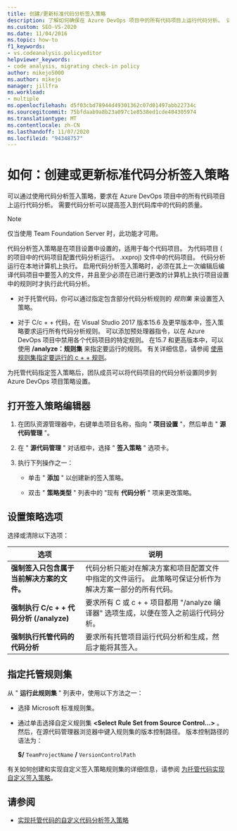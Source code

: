 ```yaml
---
title: 创建/更新标准代码分析签入策略
description: 了解如何确保在 Azure DevOps 项目中的所有代码项目上运行代码分析。 请参阅如何配置项目代码分析签入策略。
ms.custom: SEO-VS-2020
ms.date: 11/04/2016
ms.topic: how-to
f1_keywords:
- vs.codeanalysis.policyeditor
helpviewer_keywords:
- code analysis, migrating check-in policy
author: mikejo5000
ms.author: mikejo
manager: jillfra
ms.workload:
- multiple
ms.openlocfilehash: d5f03cbd78944d49301362c07d01497abb22734c
ms.sourcegitcommit: 75bfdaab9a8b23a097c1e8538ed1cde404305974
ms.translationtype: MT
ms.contentlocale: zh-CN
ms.lasthandoff: 11/07/2020
ms.locfileid: "94348757"
---
```

# <a name="how-to-create-or-update-standard-code-analysis-check-in-policies"></a>如何：创建或更新标准代码分析签入策略

可以通过使用代码分析签入策略，要求在 Azure DevOps 项目中的所有代码项目上运行代码分析。 需要代码分析可以提高签入到代码库中的代码的质量。

> [!NOTE]
> 仅当使用 Team Foundation Server 时，此功能才可用。

代码分析签入策略是在项目设置中设置的，适用于每个代码项目。 为代码项目 ( 的项目中的代码项目配置代码分析运行。 .xxproj) 文件中的代码项目。 代码分析运行在本地计算机上执行。 启用代码分析签入策略时，必须在其上一次编辑后编译代码项目中要签入的文件，并且至少必须在已进行更改的计算机上执行项目设置中的规则时才执行此代码分析。

- 对于托管代码，你可以通过指定包含部分代码分析规则的 *规则集* 来设置签入策略。

- 对于 C/c + + 代码，在 Visual Studio 2017 版本15.6 及更早版本中，签入策略要求运行所有代码分析规则。 可以添加预处理器指令，以在 Azure DevOps 项目中禁用各个代码项目的特定规则。 在15.7 和更高版本中，可以使用 **/analyze：规则集** 来指定要运行的规则。 有关详细信息，请参阅 [使用规则集指定要运行的 c + + 规则](/cpp/code-quality/using-rule-sets-to-specify-the-cpp-rules-to-run)。

为托管代码指定签入策略后，团队成员可以将代码项目的代码分析设置同步到 Azure DevOps 项目策略设置。

## <a name="to-open-the-check-in-policy-editor"></a>打开签入策略编辑器

1. 在团队资源管理器中，右键单击项目名称，指向 " **项目设置** "，然后单击 " **源代码管理** "。

1. 在 " **源代码管理** " 对话框中，选择 " **签入策略** " 选项卡。

1. 执行下列操作之一：

    - 单击 " **添加** " 以创建新的签入策略。

    - 双击 " **策略类型** " 列表中的 "现有 **代码分析** " 项来更改策略。

## <a name="to-set-policy-options"></a>设置策略选项

选择或清除以下选项：

|选项|说明|
|------------|-----------------|
|**强制签入只包含属于当前解决方案的文件。**|代码分析只能对在解决方案和项目配置文件中指定的文件运行。 此策略可保证分析作为解决方案一部分的所有代码。|
|**强制执行 C/c + + 代码分析 (/analyze)**|要求所有 C 或 c + + 项目都用 "/analyze 编译器" 选项生成，以便在签入之前运行代码分析。|
|**强制执行托管代码的代码分析**|要求所有托管项目运行代码分析和生成，然后才能将其签入。|

## <a name="to-specify-a-managed-rule-set"></a>指定托管规则集

从 " **运行此规则集** " 列表中，使用以下方法之一：

- 选择 Microsoft 标准规则集。

- 通过单击选择自定义规则集 **\<Select Rule Set from Source Control...>** 。 然后，在源代码管理器浏览器中键入规则集的版本控制路径。 版本控制路径的语法为：

   **$/** `TeamProjectName` **/** `VersionControlPath`

有关如何创建和实现自定义签入策略规则集的详细信息，请参阅 [为托管代码实现自定义签入策略](../code-quality/implementing-custom-code-analysis-check-in-policies-for-managed-code.md)。

## <a name="see-also"></a>请参阅

- [实现托管代码的自定义代码分析签入策略](../code-quality/implementing-custom-code-analysis-check-in-policies-for-managed-code.md)
